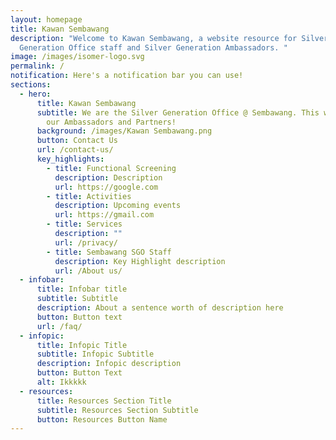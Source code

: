 ```yaml
---
layout: homepage
title: Kawan Sembawang
description: "Welcome to Kawan Sembawang, a website resource for Silver
  Generation Office staff and Silver Generation Ambassadors. "
image: /images/isomer-logo.svg
permalink: /
notification: Here's a notification bar you can use!
sections:
  - hero:
      title: Kawan Sembawang
      subtitle: We are the Silver Generation Office @ Sembawang. This website is for
        our Ambassadors and Partners!
      background: /images/Kawan Sembawang.png
      button: Contact Us
      url: /contact-us/
      key_highlights:
        - title: Functional Screening
          description: Description
          url: https://google.com
        - title: Activities
          description: Upcoming events
          url: https://gmail.com
        - title: Services
          description: ""
          url: /privacy/
        - title: Sembawang SGO Staff
          description: Key Highlight description
          url: /About us/
  - infobar:
      title: Infobar title
      subtitle: Subtitle
      description: About a sentence worth of description here
      button: Button text
      url: /faq/
  - infopic:
      title: Infopic Title
      subtitle: Infopic Subtitle
      description: Infopic description
      button: Button Text
      alt: Ikkkkk
  - resources:
      title: Resources Section Title
      subtitle: Resources Section Subtitle
      button: Resources Button Name
---
```

